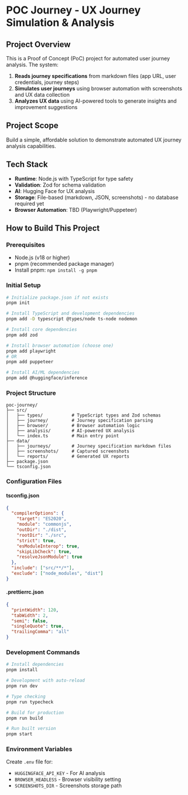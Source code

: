 # POC Journey - UX Journey Simulation & Analysis

## Project Overview
This is a Proof of Concept (PoC) project for automated user journey analysis. The system:

1. **Reads journey specifications** from markdown files (app URL, user credentials, journey steps)
2. **Simulates user journeys** using browser automation with screenshots and UX data collection
3. **Analyzes UX data** using AI-powered tools to generate insights and improvement suggestions

## Project Scope
Build a simple, affordable solution to demonstrate automated UX journey analysis capabilities.

## Tech Stack
- **Runtime**: Node.js with TypeScript for type safety
- **Validation**: Zod for schema validation
- **AI**: Hugging Face for UX analysis
- **Storage**: File-based (markdown, JSON, screenshots) - no database required yet
- **Browser Automation**: TBD (Playwright/Puppeteer)

## How to Build This Project

### Prerequisites
- Node.js (v18 or higher)
- pnpm (recommended package manager)
- Install pnpm: `npm install -g pnpm`

### Initial Setup
```bash
# Initialize package.json if not exists
pnpm init

# Install TypeScript and development dependencies
pnpm add -D typescript @types/node ts-node nodemon

# Install core dependencies
pnpm add zod

# Install browser automation (choose one)
pnpm add playwright
# OR
pnpm add puppeteer

# Install AI/ML dependencies
pnpm add @huggingface/inference
```

### Project Structure
```
poc-journey/
├── src/
│   ├── types/           # TypeScript types and Zod schemas
│   ├── journey/         # Journey specification parsing
│   ├── browser/         # Browser automation logic
│   ├── analysis/        # AI-powered UX analysis
│   └── index.ts         # Main entry point
├── data/
│   ├── journeys/        # Journey specification markdown files
│   ├── screenshots/     # Captured screenshots
│   └── reports/         # Generated UX reports
├── package.json
└── tsconfig.json
```

### Configuration Files

#### tsconfig.json
```json
{
  "compilerOptions": {
    "target": "ES2020",
    "module": "commonjs",
    "outDir": "./dist",
    "rootDir": "./src",
    "strict": true,
    "esModuleInterop": true,
    "skipLibCheck": true,
    "resolveJsonModule": true
  },
  "include": ["src/**/*"],
  "exclude": ["node_modules", "dist"]
}
```

#### .prettierrc.json
```json
{
  "printWidth": 120,
  "tabWidth": 2,
  "semi": false,
  "singleQuote": true,
  "trailingComma": "all"
}
```

### Development Commands
```bash
# Install dependencies
pnpm install

# Development with auto-reload
pnpm run dev

# Type checking
pnpm run typecheck

# Build for production
pnpm run build

# Run built version
pnpm start
```

### Environment Variables
Create `.env` file for:
- `HUGGINGFACE_API_KEY` - For AI analysis
- `BROWSER_HEADLESS` - Browser visibility setting
- `SCREENSHOTS_DIR` - Screenshots storage path
